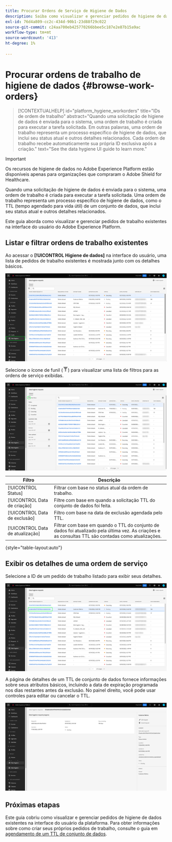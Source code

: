 ```yaml
---
title: Procurar Ordens de Serviço de Higiene de Dados
description: Saiba como visualizar e gerenciar pedidos de higiene de dados existentes na interface do usuário do Adobe Experience Platform.
exl-id: 76d4a809-cc2c-434d-90b1-23d88f29c022
source-git-commit: c24aa700eb425770266bbee5c187e2e87b15a9ac
workflow-type: tm+mt
source-wordcount: '413'
ht-degree: 1%

---
```


# Procurar ordens de trabalho de higiene de dados {#browse-work-orders}

>[!CONTEXTUALHELP]
>id="platform_hygiene_workorders"
>title="IDs de ordem de trabalho"
>abstract="Quando uma solicitação de higiene de dados é enviada para o sistema, uma ordem de trabalho é criada para executar a tarefa solicitada. Em outras palavras, uma ordem de trabalho representa um processo específico de higiene de dados, que inclui seu status atual e outros detalhes relacionados. Cada ordem de trabalho recebe automaticamente sua própria ID exclusiva após a criação."
>text="See the data hygiene UI guide to learn more."

>[!IMPORTANT]
>
>Os recursos de higiene de dados no Adobe Experience Platform estão disponíveis apenas para organizações que compraram o Adobe Shield for Healthcare.

Quando uma solicitação de higiene de dados é enviada para o sistema, uma ordem de trabalho é criada para executar a tarefa solicitada. Uma ordem de trabalho representa um processo específico de higiene de dados, como o TTL (tempo agendado para vida útil) de um conjunto de dados, que inclui seu status atual e outros detalhes relacionados.

Este guia aborda como visualizar e gerenciar pedidos de trabalho existentes na interface do usuário do Adobe Experience Platform.

## Listar e filtrar ordens de trabalho existentes

Ao acessar o **[!UICONTROL Higiene de dados]** na interface do usuário, uma lista de pedidos de trabalho existentes é mostrada junto com os detalhes básicos.

![Imagem que mostra o [!UICONTROL Higiene de dados] espaço de trabalho na interface do usuário da plataforma](../images/ui/browse/work-order-list.png)

<!-- The list only shows work orders for one category at a time. Select **[!UICONTROL Consumer]** to view a list of consumer deletion tasks, and **[!UICONTROL Dataset]** to view a list of time-to-live (TTL) schedules for datasets.

![Image showing the [!UICONTROL Dataset] tab](../images/ui/browse/dataset-tab.png) -->

Selecione o ícone de funil (![Imagem do ícone de funil](../images/ui/browse/funnel-icon.png)) para visualizar uma lista de filtros para as ordens de serviço exibidas.

![Imagem dos filtros da ordem de trabalho exibidos](../images/ui/browse/filters.png)

| Filtro | Descrição |
| --- | --- |
| [!UICONTROL Status] | Filtrar com base no status atual da ordem de trabalho. |
| [!UICONTROL Data de criação] | Filtre com base em quando a solicitação TTL do conjunto de dados foi feita. |
| [!UICONTROL Data de exclusão] | Filtro com base na data de exclusão agendada pelo TTL. |
| [!UICONTROL Data de atualização] | Filtrar com base em quando o TTL do conjunto de dados foi atualizado pela última vez. As criações e as consultas TTL são contadas como atualizações. |

{style=&quot;table-layout:auto&quot;}

## Exibir os detalhes de uma ordem de serviço

Selecione a ID de um pedido de trabalho listado para exibir seus detalhes.

![Imagem que mostra uma ID de ordem de trabalho sendo selecionada](../images/ui/browse/select-work-order.png)

<!-- Depending on the type of work order selected, different information and controls are provided. These are covered in the sections below.

### Consumer delete details

>[!CONTEXTUALHELP]
>id="platform_hygiene_responsemessages"
>title="Consumer delete response"
>abstract="When a consumer deletion process receives a response from the system, these messages are displayed under the **[!UICONTROL Result]** section. If a problem occurs while a work order is processing, any relevant error messages will appear in this section to help you troubleshoot the issue. To learn more, see the data hygiene UI guide."


The details of a consumer delete request are read-only, displaying its basic attributes such as its current status and the time elapsed since the request was made.

![Image showing the details page for a consumer delete work order](../images/ui/browse/consumer-delete-details.png)

### Dataset TTL details -->

A página de detalhes de um TTL de conjunto de dados fornece informações sobre seus atributos básicos, incluindo a data de expiração programada nos dias restantes antes da exclusão. No painel direito, você pode usar controles para editar ou cancelar o TTL.

![Imagem que mostra a página de detalhes de uma ordem de serviço do TTL do conjunto de dados](../images/ui/browse/ttl-details.png)

## Próximas etapas

Este guia cobriu como visualizar e gerenciar pedidos de higiene de dados existentes na interface do usuário da plataforma. Para obter informações sobre como criar seus próprios pedidos de trabalho, consulte o guia em [agendamento de um TTL de conjunto de dados](./ttl.md).
